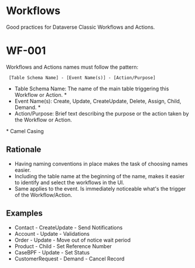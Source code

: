 # Workflows

Good practices for Dataverse Classic Workflows and Actions. 

# WF-001

Workflows and Actions names must follow the pattern:

```
 [Table Schema Name] - [Event Name(s)] - [Action/Purpose]
```

- Table Schema Name: The name of the main table triggering this Workflow or Action. * 
- Event Name(s): Create, Update, CreateUpdate, Delete, Assign, Child, Demand. *
- Action/Purpose: Brief text describing the purpose or the action taken by the Workflow or Action. 

\* Camel Casing

## Rationale 

- Having naming conventions in place makes the task of choosing names easier. 
- Including the table name at the beginning of the name, makes it easier to identify and select the workflows in the UI. 
- Same applies to the event. Is immediately noticeable what's the trigger of the Workflow/Action.

## Examples

- Contact - CreateUpdate - Send Notifications
- Account - Update - Validations
- Order - Update - Move out of notice wait period
- Product - Child - Set Reference Number
- CaseBPF - Update - Set Status
- CustomerRequest - Demand - Cancel Record
